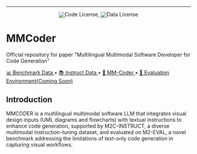 <!-- # MCEVAL: Massively Multilingual Code Evaluation -->


<p align="center">
  <!--a href="https://mceval.github.io/">
    <img src="assets/icon.png" width="25%" alt="McEval" />
</a-->
</p>

<hr>

<div align="center" style="line-height: 1;">
  <a href="" style="margin: 2px;">
    <img alt="Code License" src="https://img.shields.io/badge/Code_License-MIT-f5de53%3F?color=green" style="display: inline-block; vertical-align: middle;"/>
  </a>
  <a href="" style="margin: 2px;">
    <img alt="Data License" src="https://img.shields.io/badge/Data_License-CC--BY--SA--4.0-f5de53%3F?color=blue" style="display: inline-block; vertical-align: middle;"/>
  </a>
  <!-- <a href="" style="margin: 2px;">
    <img alt="Data License" src="https://img.shields.io/badge/Model_License-Model_Agreement-f5de53?&color=f5de53" style="display: inline-block; vertical-align: middle;"/>
  </a> -->

</div>


# MMCoder
Official repository for paper "Multilingual Multimodal Software Developer for Code Generation"


<p align="left">
    <a href="https://huggingface.co/datasets/Multilingual-Multimodal-NLP/MMEval">📊 Benchmark Data </a> •
    <a href="https://huggingface.co/datasets/Multilingual-Multimodal-NLP/MMc-Instruct-Stage2">📚 Instruct Data </a> •
    <a href="https://huggingface.co/datasets/Multilingual-Multimodal-NLP/MM-Coder-7B">🤗 MM-Coder </a> •
    <a href="https://github.com/MCEVAL/MMCode">🐳 Evaluation Environment(Coming Soon) </a> 
</p>



## Introduction
MMCODER is a multilingual multimodal software LLM that integrates visual design inputs (UML diagrams and flowcharts) with textual instructions to enhance code generation, supported by M2C-INSTRUCT, a diverse multimodal instruction-tuning dataset, and evaluated on M2-EVAL, a novel benchmark addressing the limitations of text-only code generation in capturing visual workflows.
